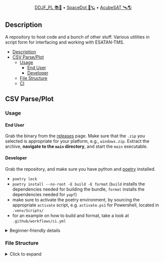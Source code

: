 <div align="center">
<p>
    <a href="https://gitlab.com/acubesat/documentation/cdr-public/-/blob/master/DDJF/DDJF_THR.pdf?expanded=true&viewer=rich">DDJF_PL 📚🧪</a> &bull;
    <a href="https://spacedot.gr/">SpaceDot 🌌🪐</a> &bull;
    <a href="https://acubesat.spacedot.gr/">AcubeSAT 🛰️🌎</a>
</p>
</div>

## Description

A repository to host code and a bunch of other stuff.
Various utilities in script form for interfacing and working with ESATAN-TMS.

- [Description](#description)
- [CSV Parse/Plot](#csv-parseplot)
  - [Usage](#usage)
    - [End User](#end-user)
    - [Developer](#developer)
  - [File Structure](#file-structure)
  - [CI](#ci)

## CSV Parse/Plot

### Usage

#### End User

Grab the binary from the [releases](https://github.com/AcubeSAT/esatan-utilities/releases/tag/v0.1.0-alpha) page.
Make sure that the `.zip` you selected is appropriate for your platform, e.g., `windows.zip`.
Extract the archive, **navigate to the `main` directory**, and start the `main` executable.

#### Developer

Grab the repository, and make sure you have python and [poetry](https://python-poetry.org/docs/) installed.
- `poetry lock`
- `poetry install --no-root -E build -E format` (`build` installs the dependencies needed for building the bundle, `format` installs the dependencies needed for `yapf`)
- make sure to activate the poetry environment, by sourcing the appropriate `activate` script, e.g. `activate.ps1` for Powershell, located in `.venv/Scripts/`
- for an example on how to build and format, take a look at `.github/workflows/ci.yml`

<details>
<summary>Beginner-friendly details</summary>

To run the script you're going to need:

- The [Python](https://www.python.org/) programming language
- [Poetry](https://python-poetry.org/docs/#installation) (optional)

- Navigate to the `utilites` folder
- If you want to use `poetry` (recommended), do:
    - If it's the first time you're doing this, run `poetry install` in your terminal
    - Run `poetry shell` in your terminal
- If you *don't* want to use `poetry`, do:
    - If it's the first time you're doing this, run `source env/bin/activate` (or `.\env\Scripts\activate` if you're on Windows)
    - Run `python3 -m pip install -r requirements.txt` (it might be `py -m pip install -r requirements.txt` instead if you're on Windows)
- Execute the script by running `python3 src/main.py` (it might be `py src/main.py` if you're on Windows) in your terminal

</details>

### File Structure

<details>
<summary>Click to expand</summary>

```graphql
./.github/workflows
└─ ci.yml
.gitlab-ci.yml
./src/
├─ config_model.py
├─ config.toml
├─ eltypes.py
├─ GCodeUtils.py
├─ GUI.py
├─ IOUtils.py
├─ main.py
├─ parse.py
├─ paths.py
└─ plot.py
.editorconfig
add-files-to-spec
example.csv
poetry.lock
poetry.toml
pyproject.toml
requirements.txt
```

### CI

All [CI magic](https://github.com/AcubeSAT/esatan-utilities/actions/workflows/ci.yml) happens using [GitHub Actions](https://docs.github.com/en/actions).
The related configuration is all located within `.github/workflows/ci.yml`:

<details>
<summary>Click to expand</summary>

```yaml
name: CI
run-name: ${{ github.actor }} is running 🚀
on: [push]

jobs:
  ci:
    strategy:
      fail-fast: false # Don't fail all jobs if a single job fails.
      matrix:
        python-version: ["3.11"]
        poetry-version: ["1.2.2"] # Poetry is used for project/dependency management.
        os: [ubuntu-latest, macos-latest, windows-latest]
        include: # Where pip stores its cache is OS-dependent.
          - pip-cache-path: ~/.cache
            os: ubuntu-latest
          - pip-cache-path: ~/.cache
            os: macos-latest
          - pip-cache-path: ~\appdata\local\pip\cache
            os: windows-latest
    defaults:
      run:
        shell: bash # For sane consistent scripting throughout.
    runs-on: ${{ matrix.os }}
    steps:
      - name: Check out repository
        uses: actions/checkout@v3
      - name: Setup Python
        id: setup-python
        uses: actions/setup-python@v4
        with:
          python-version: ${{ matrix.python-version }}
      - name: Install Poetry
        uses: snok/install-poetry@v1
        with:
          version: ${{ matrix.poetry-version }}
          virtualenvs-create: true
          virtualenvs-in-project: true # Otherwise the venv will be the same across all OSes.
          installer-parallel: true
      - name: Load cached venv
        id: cached-pip-wheels
        uses: actions/cache@v3
        with:
          path: ${{ matrix.pip-cache-path }}
          key: venv-${{ runner.os }}-${{ steps.setup-python.outputs.python-version }}-${{ hashFiles('**/poetry.lock') }}
      - name: Install dependencies
        run: poetry install --no-interaction --no-root -E build -E format # https://github.com/python-poetry/poetry/issues/1227
      - name: Check formatting
        run: |
          source $VENV
          yapf -drp --no-local-style --style "facebook" src/
      - name: Build for ${{ matrix.os }}
        run: | # https://stackoverflow.com/questions/19456518/error-when-using-sed-with-find-command-on-os-x-invalid-command-code
          source $VENV
          pyi-makespec src/main.py
          if [ "$RUNNER_OS" == "macOS" ]; then
            sed -i '' -e '2 r add-files-to-spec' main.spec
            sed -i '' -e 's/datas=\[]/datas=added_files/' main.spec
          else
            sed -i '2 r add-files-to-spec' main.spec
            sed -i 's/datas=\[]/datas=added_files/' main.spec
          fi
          pyinstaller main.spec
      - name: Archive binary artifacts
        uses: actions/upload-artifact@v3
        with:
          name: ${{ matrix.os }}-bundle
          path: dist
```

</details>

On each push, the application is bundled into a single folder containing an executable, for each OS.
This happens using [`pyinstaller`](https://www.pyinstaller.org/).
First there's a formatting check using [`yapf`](https://github.com/google/yapf).
Then, the application is built.
Everything is cached when possible.
If the job terminates successfully, the bundle folder for each OS is uploaded as an artifact that the user can download, instead of having to run `pyinstaller` locally, or having to install `python` and the project dependencies locally through `poetry`.
